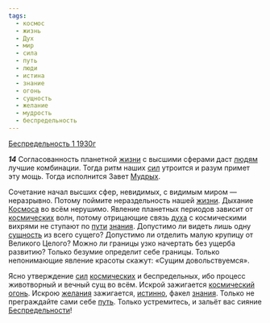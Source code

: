 ```yaml
---
tags:
  - космос
  - жизнь
  - Дух
  - мир
  - сила
  - путь
  - люди
  - истина
  - знание
  - огонь
  - сущность
  - желание
  - мудрость
  - беспредельность
---
```


[Беспредельность 1 1930г](https://127.0.0.1:4002/agni/1930)

___14___
Согласованность планетной [жизни](../../../tags/#жизнь) с высшими сферами даст [людям](../../../tags/#люди) лучшие комбинации. Тогда ритм наших [сил](../../../tags/#сила) утроится и разум примет эту мощь. Тогда исполнится Завет [Мудрых](../../../tags/#мудрость).   

Сочетание начал высших сфер, невидимых, с видимым миром — неразрывно. Потому поймите нераздельность нашей [жизни](../../../tags/#жизнь). Дыхание [Космоса](../../../tags/#космос) во всём нерушимо. Явление планетных периодов зависит от [космических](../../../tags/#космос) волн, потому отрицающие связь [духа](../../../tags/#Дух) с космическими вихрями не ступают по [пути](../../../tags/#[путь](../../../tags/#путь)) [знания](../../../tags/#знание). Допустимо ли видеть лишь одну [сущность](../../../tags/#сущность) из всего сущего? Допустимо ли отделить малую крупицу от Великого Целого? Можно ли границы узко начертать без ущерба развитию? Только безумие определит себе границы. Только непонимающие явление красоты скажут: «Сущим довольствуемся».   

Ясно утверждение [сил](../../../tags/#сила) [космических](../../../tags/#космос) и беспредельных, ибо процесс животворный и вечный сущ во всём. Искрой зажигается [космический](../../../tags/#космос) [огонь](../../../tags/#огонь). Искрою [желания](../../../tags/#желание) зажигается, [истинно](../../../tags/#истина), факел [знания](../../../tags/#знание). Только не преграждайте сами себе [путь](../../../tags/#путь). Только устремитесь, и зальёт вас сияние [Беспредельности](../../../tags/#беспредельность)!